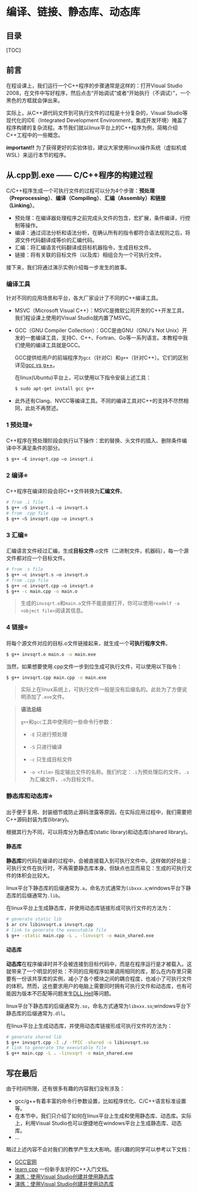 # 编译、链接、静态库、动态库

## 目录

[TOC]

## 前言

在程设课上，我们运行一个C++程序的步骤通常是这样的：打开Visual Studio 2008，在文件中写好程序，然后点击“开始调试”或者“开始执行（不调试）”，一个黑色的方框就会弹出来。

实际上，从C++源代码文件到可执行文件的过程是十分复杂的，Visual Studio等现代化的IDE（Integrated Development Environment，集成开发环境）掩盖了程序构建的复杂流程。本节我们就以linux平台上的C++程序为例，简略介绍C++工程中的一些概念。

**important!!** 为了获得更好的实验体验，建议大家使用linux操作系统（虚拟机或WSL）来运行本节的程序。

## 从.cpp到.exe —— C/C++程序的构建过程

C/C++程序生成一个可执行文件的过程可以分为4个步骤：**预处理（Preprocessing）**、**编译（Compiling）**、**汇编（Assembly）**和**链接（Linking）**。

* 预处理：在编译器处理程序之前完成头文件的包含，宏扩展，条件编译，行控制等操作。
* 编译：通过词法分析和语法分析，在确认所有的指令都符合语法规则之后，将源文件代码翻译成等价的汇编代码。
* 汇编：将汇编语言代码翻译成目标机器指令，生成目标文件。
* 链接：将有关联的目标文件（以及库）相组合为一个可执行文件。

接下来，我们将通过演示实例介绍每一步发生的故事。


### 编译工具

针对不同的应用场景和平台，各大厂家设计了不同的C++编译工具。

* MSVC（Microsoft Visual C++）：MSVC是微软公司开发的C++开发工具，我们程设课上使用的Visual Studio就内置了MSVC。

* GCC（GNU Compiler Collection）：GCC是由GNU（GNU's Not Unix）开发的一套编译工具，支持C、C++、Fortran、Go等一系列语言。本教程中我们使用的编译工具就是GCC。
  
  GCC提供给用户的前端程序为`gcc`（针对C）和`g++`（针对C++）。它们的区别详见[gcc vs g++](https://stackoverflow.com/questions/172587/what-is-the-difference-between-g-and-gcc)。
  
  在linux(Ubuntu)平台上，可以使用以下指令安装上述工具：
  
  ```bash
  $ sudo apt-get install gcc g++
  ```
* 此外还有Clang、NVCC等编译工具。不同的编译工具对C++的支持不尽然相同，此处不再赘述。

### 1 预处理⭐

C++程序在预处理阶段会执行以下操作：宏的替换、头文件的插入、删除条件编译中不满足条件的部分。

```bash
$ g++ –E invsqrt.cpp –o invsqrt.i
```

### 2 编译⭐

C++程序在编译阶段会将C++文件转换为**汇编文件**。

```bash
# from .i file
$ g++ –S invsqrt.i –o invsqrt.s
# from .cpp file
$ g++ –S invsqrt.cpp –o invsqrt.s
```

### 3 汇编⭐
汇编语言文件经过汇编，生成**目标文件**.o文件（二进制文件，机器码），每一个源文件都对应一个目标文件。

```bash
# from .s file
$ g++ –c invsqrt.s –o invsqrt.o
# from .cpp file
$ g++ –c invsqrt.cpp –o invsqrt.o
$ g++ -c main.cpp -o main.o
```

> 生成的`invsqrt.o`和`main.o`文件不能直接打开，你可以使用`readelf -a <object file>`阅读其信息。

### 4 链接⭐
将每个源文件对应的目标.o文件链接起来，就生成一个**可执行程序文件**。

```bash
$ g++ invsqrt.o main.o -o main.exe
```

当然，如果想要使用.cpp文件一步到位生成可执行文件，可以使用以下指令：
```bash
$ g++ invsqrt.cpp main.cpp -o main.exe
```

> 实际上在linux系统上，可执行文件一般是没有后缀名的。此处为了方便说明添加了`.exe`文件。

> **语法总结**
> 
> `g++`和`gcc`工具中使用的一些命令行参数：
> 
> * `-E` 只进行预处理
>
> * `-S` 只进行编译
>
> * `-c` 只生成目标文件
>
> * `-o <file>` 指定输出文件的名称。我们约定：`.i`为预处理后的文件，`.s`为汇编文件，`.o`为目标文件。


### 静态库和动态库⭐

出于便于复用、封装细节或防止源码泄露等原因，在实际应用过程中，我们需要把C++源码封装为库(library)。

根据其行为不同，可以将库分为静态库(static library)和动态库(shared library)。

#### 静态库

**静态库**的代码在编译的过程中，会被直接载入到可执行文件中。这样做的好处是：可执行文件在执行时，不再需要静态库本身。但缺点也显而易见：生成的可执行文件的体积会比较大。

linux平台下静态库的后缀通常为`.a`，命名方式通常为`libxxx.a`;windows平台下静态库的后缀通常为`.lib`。

在linux平台上生成静态库，并使用动态库链接形成可执行文件的方法为：

```bash
# generate static lib
$ ar crv libinvsqrt.a invsqrt.cpp 
# link to generate the executable file
$ g++ -static main.cpp -L . -linvsqrt -o main_shared.exe
```

#### 动态库

**动态库**在程序编译时并不会被连接到目标代码中，而是在程序运行是才被载入。这就带来了一个明显的好处：不同的应用程序如果调用相同的库，那么在内存里只需要有一份该共享库的实例，减小了各个模块之间的耦合程度，也减小了可执行文件的体积。然而，这也要求用户的电脑上需要同时拥有可执行文件和动态库，也有可能因为版本不匹配等问题发生[DLL Hell](https://en.wikipedia.org/wiki/DLL_Hell)等问题。

linux平台下静态库的后缀通常为`.so`，命名方式通常为`libxxx.so`;windows平台下静态库的后缀通常为`.dll`。

在linux平台上生成动态库，并使用动态库链接形成可执行文件的方法为：

```bash
# generate shared lib
$ g++ invsqrt.cpp -I ./ -fPIC -shared -o libinvsqrt.so
# link to generate the executable file
$ g++ main.cpp -L . -linvsqrt -o main_shared.exe
```

## 写在最后

由于时间所限，还有很多有趣的内容我们没有涉及：

* gcc/g++有着丰富的命令行参数设置，比如程序优化、C/C++语言标准设置等。
* 在本节中，我们只介绍了如何在linux平台上生成和使用静态库、动态库。实际上，利用Visual Studio也可以便捷地在windows平台上生成静态库、动态库。
* ...

略过上述内容不会对我们的教学产生太大影响。感兴趣的同学可以参考以下文档：

* [GCC官网](https://gcc.gnu.org/)
* [learn cpp](https://www.learncpp.com/) 一份新手友好的C++入门文档。
* [演练：使用Visual Studio创建并使用静态库](https://docs.microsoft.com/zh-cn/cpp/build/walkthrough-creating-and-using-a-static-library-cpp?view=msvc-170)
* [演练：使用Visual Studio创建并使用动态库](https://docs.microsoft.com/zh-cn/cpp/build/walkthrough-creating-and-using-a-dynamic-link-library-cpp?view=msvc-170)
